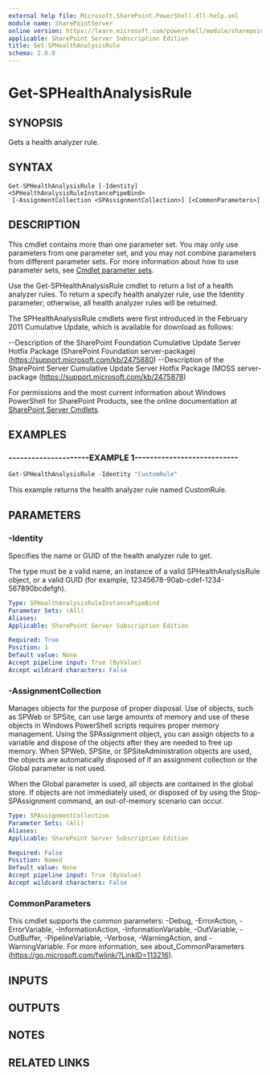 ```yaml
---
external help file: Microsoft.SharePoint.PowerShell.dll-help.xml
module name: SharePointServer
online version: https://learn.microsoft.com/powershell/module/sharepoint-server/get-sphealthanalysisrule
applicable: SharePoint Server Subscription Edition
title: Get-SPHealthAnalysisRule
schema: 2.0.0
---
```


# Get-SPHealthAnalysisRule

## SYNOPSIS

Gets a health analyzer rule.



## SYNTAX

```
Get-SPHealthAnalysisRule [-Identity] <SPHealthAnalysisRuleInstancePipeBind>
 [-AssignmentCollection <SPAssignmentCollection>] [<CommonParameters>]
```

## DESCRIPTION
This cmdlet contains more than one parameter set.
You may only use parameters from one parameter set, and you may not combine parameters from different parameter sets.
For more information about how to use parameter sets, see [Cmdlet parameter sets](https://learn.microsoft.com/powershell/scripting/developer/cmdlet/cmdlet-parameter-sets).

Use the Get-SPHealthAnalysisRule cmdlet to return a list of a health analyzer rules.
To return a specify health analyzer rule, use the Identity parameter; otherwise, all health analyzer rules will be returned.

The SPHealthAnalysisRule cmdlets were first introduced in the February 2011 Cumulative Update, which is available for download as follows:

--Description of the SharePoint Foundation Cumulative Update Server Hotfix Package (SharePoint Foundation server-package) (https://support.microsoft.com/kb/2475880)
--Description of the SharePoint Server Cumulative Update Server Hotfix Package (MOSS server-package (https://support.microsoft.com/kb/2475878)

For permissions and the most current information about Windows PowerShell for SharePoint Products, see the online documentation at [SharePoint Server Cmdlets](https://learn.microsoft.com/powershell/sharepoint/sharepoint-server/sharepoint-server-cmdlets).

## EXAMPLES

### ---------------------EXAMPLE 1--------------------------- 
```powershell
Get-SPHealthAnalysisRule -Identity "CustomRule"
```

This example returns the health analyzer rule named CustomRule.

## PARAMETERS

### -Identity
Specifies the name or GUID of the health analyzer rule to get.

The type must be a valid name, an instance of a valid SPHealthAnalysisRule object, or a valid GUID (for example, 12345678-90ab-cdef-1234-567890bcdefgh).

```yaml
Type: SPHealthAnalysisRuleInstancePipeBind
Parameter Sets: (All)
Aliases: 
Applicable: SharePoint Server Subscription Edition

Required: True
Position: 1
Default value: None
Accept pipeline input: True (ByValue)
Accept wildcard characters: False
```

### -AssignmentCollection
Manages objects for the purpose of proper disposal.
Use of objects, such as SPWeb or SPSite, can use large amounts of memory and use of these objects in Windows PowerShell scripts requires proper memory management.
Using the SPAssignment object, you can assign objects to a variable and dispose of the objects after they are needed to free up memory.
When SPWeb, SPSite, or SPSiteAdministration objects are used, the objects are automatically disposed of if an assignment collection or the Global parameter is not used.

When the Global parameter is used, all objects are contained in the global store.
If objects are not immediately used, or disposed of by using the Stop-SPAssignment command, an out-of-memory scenario can occur.

```yaml
Type: SPAssignmentCollection
Parameter Sets: (All)
Aliases: 
Applicable: SharePoint Server Subscription Edition

Required: False
Position: Named
Default value: None
Accept pipeline input: True (ByValue)
Accept wildcard characters: False
```

### CommonParameters
This cmdlet supports the common parameters: -Debug, -ErrorAction, -ErrorVariable, -InformationAction, -InformationVariable, -OutVariable, -OutBuffer, -PipelineVariable, -Verbose, -WarningAction, and -WarningVariable. For more information, see about_CommonParameters (https://go.microsoft.com/fwlink/?LinkID=113216).

## INPUTS

## OUTPUTS

## NOTES

## RELATED LINKS
